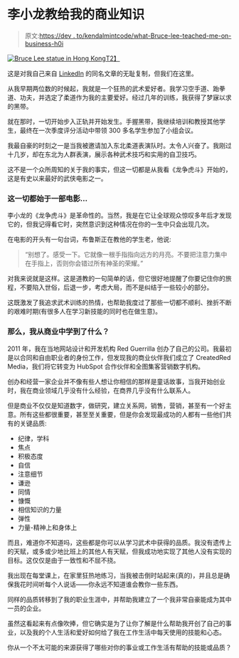 # 李小龙教给我的商业知识

> 原文:[https://dev . to/kendalmintcode/what-Bruce-lee-teached-me-on-business-h0i](https://dev.to/kendalmintcode/what-bruce-lee-taught-me-about-business-h0i)

[![Bruce Lee statue in Hong Kong](../Images/cd591920d9e3f36baba8509e7e8332da.png)T2】](https://res.cloudinary.com/practicaldev/image/fetch/s--PrynbAnN--/c_limit%2Cf_auto%2Cfl_progressive%2Cq_auto%2Cw_880/https://robkendal.co.uk/static/574a49e5daebbd1439e7dd352929ed92/b8817/bruce-lee-statue.jpg)

这是对我自己来自 [LinkedIn](https://www.linkedin.com/in/robkendal/) 的同名文章的无耻复制，但我们在这里。

从我早期两位数的时候起，我就是一个狂热的武术爱好者。我学习空手道、跆拳道、功夫，并选定了柔道作为我的主要爱好。经过几年的训练，我获得了梦寐以求的黑带。

就在那时，一切开始步入正轨并开始发生。手握黑带，我继续培训和教授其他学生，最终在一次季度评分活动中带领 300 多名学生参加了小组会议。

我最自豪的时刻之一是当我被邀请加入东北柔道表演队时。太令人兴奋了。我刚过十几岁，却在东北为人群表演，展示各种武术技巧和实用的自卫技巧。

这不是一个众所周知的关于我的事实，但这一切都是从我看《龙争虎斗》开始的，这是有史以来最好的武侠电影之一。

### 这一切都始于一部电影...

李小龙的《龙争虎斗》是革命性的。当然，我是在它让全球观众惊叹多年后才发现它的，但我记得看它时，突然意识到这种情况在你的一生中只会出现几次。

在电影的开头有一句台词，布鲁斯正在教他的学生老，他说:

> “别想了。感受一下。它就像一根手指指向远方的月亮。不要把注意力集中在手指上，否则你会错过所有神圣的荣耀。”

对我来说就是这样。这是道教的一句简单的话，但它很好地提醒了你要记住你的旅程，不要陷入世俗，后退一步，考虑大局，而不是纠结于一些较小的部分。

这既激发了我追求武术训练的热情，也帮助我度过了那些一切都不顺利、挫折不断的艰难时期(有很多人在学习新技能的同时也在做生意)。

### [](#so-what-did-i-learn-about-business)那么，我从商业中学到了什么？

2011 年，我在当地网站设计和开发机构 Red Guerrilla 创办了自己的公司。我最初是以合同和自由职业者的身份工作，但发现我的商业伙伴我们成立了 CreatedRed Media，我们将它转变为 HubSpot 合作伙伴和全图集客营销数字机构。

创办和经营一家企业并不像有些人想让你相信的那样是童话故事，当我开始创业时，我在商业领域几乎没有什么经验，在商界几乎没有什么联系人。

但是商业不仅仅是知道数字，做研究，建立关系网，销售，营销，甚至有一个好主意。所有这些都很重要，甚至至关重要，但是你会发现最成功的人都有一些他们共有的关键品质:

*   纪律，学科
*   焦点
*   积极态度
*   自信
*   注意细节
*   谦逊
*   同情
*   慷慨
*   相信知识的力量
*   弹性
*   力量-精神上和身体上

而且，难道你不知道吗，这些都是你可以从学习武术中获得的品质。我没有遗传上的天赋，或多或少地比班上的其他人有天赋，但我成功地实现了其他人没有实现的目标。这仅仅是由于一致性和不屈不挠。

我出现在每堂课上，在家里狂热地练习，当我被击倒时站起来(真的)，并且总是确保我花时间听每个人说话——你永远不知道谁会教你一些东西。

同样的品质转移到了我的职业生涯中，并帮助我建立了一个我非常自豪能成为其中一员的企业。

虽然这看起来有点像吹捧，但它确实是为了让你了解是什么帮助我开创了自己的事业，以及我的个人生活和爱好如何给了我在工作生活中每天使用的技能和心态。

你从一个不太可能的来源获得了哪些对你的事业或工作生活有帮助的技能或品质？